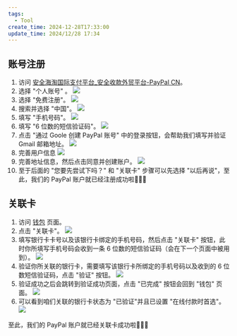 ```yaml
---
tags:
  - Tool
create_time: 2024-12-28T17:33:00
update_time: 2024/12/28 17:34
---
```


## 账号注册

1. 访问 [安全海淘国际支付平台_安全收款外贸平台-PayPal CN](https://www.paypal.com/c2/home)。
2. 选择 "个人账号" 。
   ![](https://cdn.jsdelivr.net/gh/xihuanxiaorang/img2/202412152305405.png)
3. 选择 "免费注册"。
   ![](https://cdn.jsdelivr.net/gh/xihuanxiaorang/img2/202412152306465.png)
4. 搜索并选择 "中国"。
   ![](https://cdn.jsdelivr.net/gh/xihuanxiaorang/img2/202412152305699.png)
5. 填写 "手机号码"。
   ![](https://cdn.jsdelivr.net/gh/xihuanxiaorang/img2/202412152305118.png)
6. 填写 "6 位数的短信验证码"。
   ![](https://cdn.jsdelivr.net/gh/xihuanxiaorang/img2/202412152306850.png)
7. 点击 "通过 Goole 创建 PayPal 账号" 中的登录按钮，会帮助我们填写并验证 Gmail 邮箱地址。
   ![](https://cdn.jsdelivr.net/gh/xihuanxiaorang/img2/202412152306995.png)
8. 完善用户信息
   ![](https://cdn.jsdelivr.net/gh/xihuanxiaorang/img2/202412152306197.png)
9. 完善地址信息，然后点击同意并创建账户。
   ![](https://cdn.jsdelivr.net/gh/xihuanxiaorang/img2/202412152306994.png)
10. 至于后面的 "您要先尝试下吗？" 和 "关联卡" 步骤可以先选择 "以后再说"，至此，我们的 PayPal 账户就已经注册成功啦🌸🌸🌸

## 关联卡

1. 访问 [钱包](https://www.paypal.com/myaccount/money/) 页面。
2. 点击 "关联卡"。
   ![](https://cdn.jsdelivr.net/gh/xihuanxiaorang/img2/202412152306876.png)
3. 填写银行卡卡号以及该银行卡绑定的手机号码，然后点击 "关联卡" 按钮，此时你所填写手机号码会收到一条 6 位数的短信验证码（会在下一个页面中被用到）。
   ![](https://cdn.jsdelivr.net/gh/xihuanxiaorang/img2/202412152306330.png)
4. 验证你所关联的银行卡，需要填写该银行卡所绑定的手机号码以及收到的 6 位数短信验证码，点击 "验证" 按钮。
   ![](https://cdn.jsdelivr.net/gh/xihuanxiaorang/img2/202412152307421.png)
5. 验证成功之后会跳转到验证成功页面，点击 "已完成" 按钮会回到 "钱包" 页面。
   ![](https://cdn.jsdelivr.net/gh/xihuanxiaorang/img2/202412152307107.png)
6. 可以看到咱们关联的银行卡状态为 "已验证"并且已设置 "在线付款时首选"。
   ![](https://cdn.jsdelivr.net/gh/xihuanxiaorang/img2/202412152307944.png)

至此，我们的 PayPal 账户就已经关联卡成功啦🌸🌸🌸
